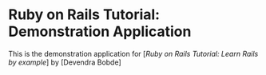 # Ruby on Rails Tutorial: Demonstration Application

This is the demonstration application for [*Ruby on Rails Tutorial: Learn Rails by example*] by [Devendra Bobde]
